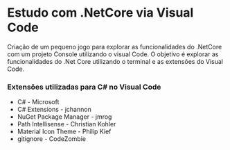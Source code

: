 # Estudo com .NetCore via Visual Code

Criação de um pequeno jogo para explorar as funcionalidades do .NetCore com um projeto Console utilizando o visual Code. O objetivo é explorar as funcionalidades do .Net Core utilizando o terminal e as extensões do Visual Code.

### Extensões utilizadas para C# no Visual Code

* C# - Microsoft
* C# Extensions - jchannon
* NuGet Package Manager - jmrog
* Path Intellisense - Christian Kohler
* Material Icon Theme - Philip Kief
* gitignore - CodeZombie


